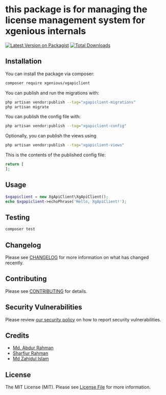 # this package is for managing the license management system for xgenious internals

[![Latest Version on Packagist](https://img.shields.io/packagist/v/xgenious/xgapiclient.svg?style=flat-square)](https://packagist.org/packages/xgenious/xgapiclient)
[![Total Downloads](https://img.shields.io/packagist/dt/xgenious/xgapiclient.svg?style=flat-square)](https://packagist.org/packages/xgenious/xgapiclient)


## Installation

You can install the package via composer:

```bash
composer require xgenious/xgapiclient
```

You can publish and run the migrations with:

```bash
php artisan vendor:publish --tag="xgapiclient-migrations" 
php artisan migrate
```

You can publish the config file with:
```bash
php artisan vendor:publish --tag="xgapiclient-config"
```

Optionally, you can publish the views using

```bash
php artisan vendor:publish --tag="xgapiclient-views"
```

This is the contents of the published config file:

```php
return [
];
```

## Usage

```php
$xgapiclient = new XgApiClient\XgApiClient();
echo $xgapiclient->echoPhrase('Hello, XgApiClient!');
```

## Testing

```bash
composer test
```

## Changelog

Please see [CHANGELOG](CHANGELOG.md) for more information on what has changed recently.

## Contributing

Please see [CONTRIBUTING](.github/CONTRIBUTING.md) for details.

## Security Vulnerabilities

Please review [our security policy](../../security/policy) on how to report security vulnerabilities.

## Credits

- [Md. Abdur Rahman](https://github.com/mar-babu)
- [Sharfiur Rahman](https://github.com/sharifur)
- [Md Zahidul Islam](https://github.com/mdzahid-pro)

## License

The MIT License (MIT). Please see [License File](LICENSE.md) for more information.
